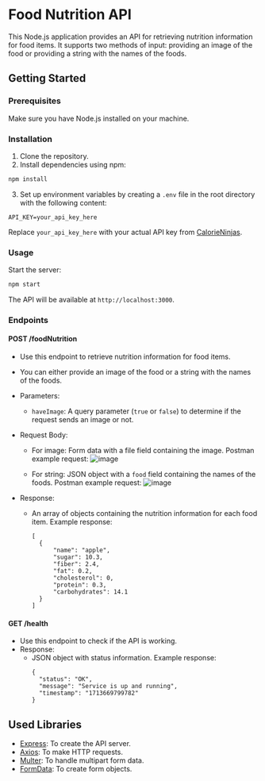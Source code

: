 # Food Nutrition API

This Node.js application provides an API for retrieving nutrition information for food items. It supports two methods of input: providing an image of the food or providing a string with the names of the foods.

## Getting Started

### Prerequisites

Make sure you have Node.js installed on your machine.

### Installation

1. Clone the repository.
2. Install dependencies using npm:

```bash
npm install
```

3. Set up environment variables by creating a `.env` file in the root directory with the following content:

```
API_KEY=your_api_key_here
```

Replace `your_api_key_here` with your actual API key from [CalorieNinjas](https://www.calorieninjas.com/).

### Usage

Start the server:

```bash
npm start
```

The API will be available at `http://localhost:3000`.

### Endpoints

#### POST /foodNutrition

- Use this endpoint to retrieve nutrition information for food items.
- You can either provide an image of the food or a string with the names of the foods.
- Parameters:
  - `haveImage`: A query parameter (`true` or `false`) to determine if the request sends an image or not.
- Request Body:
  - For image: Form data with a file field containing the image.
    Postman example request:
      ![image](https://github.com/ENIAC-girls/limus-api-nutrion/assets/167662253/948e0d15-8835-4781-af27-ce149ef32fe5)

	
  - For string: JSON object with a `food` field containing the names of the foods.
    Postman example request:
    ![image](https://github.com/ENIAC-girls/limus-api-nutrion/assets/167662253/328e1d43-d7fd-4cfd-8449-bddbdf7d476a)

  
- Response:
  - An array of objects containing the nutrition information for each food item.
    Example response:

    ```
    [
      {
          "name": "apple",
          "sugar": 10.3,
          "fiber": 2.4,
          "fat": 0.2,
          "cholesterol": 0,
          "protein": 0.3,
          "carbohydrates": 14.1
      }
    ]
    ```

#### GET /health

- Use this endpoint to check if the API is working.
- Response:
  - JSON object with status information.
    Example response:
    ```
    {
      "status": "OK",
      "message": "Service is up and running",
      "timestamp": "1713669799782"
    }
    ```

## Used Libraries

- [Express](https://expressjs.com/): To create the API server.
- [Axios](https://axios-http.com/): To make HTTP requests.
- [Multer](https://www.npmjs.com/package/multer): To handle multipart form data.
- [FormData](https://developer.mozilla.org/en-US/docs/Web/API/FormData): To create form objects.
